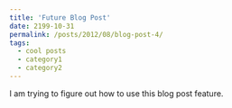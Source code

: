 ```yaml
---
title: 'Future Blog Post'
date: 2199-10-31
permalink: /posts/2012/08/blog-post-4/
tags:
  - cool posts
  - category1
  - category2
---
```


I am trying to figure out how to use this blog post feature. 
